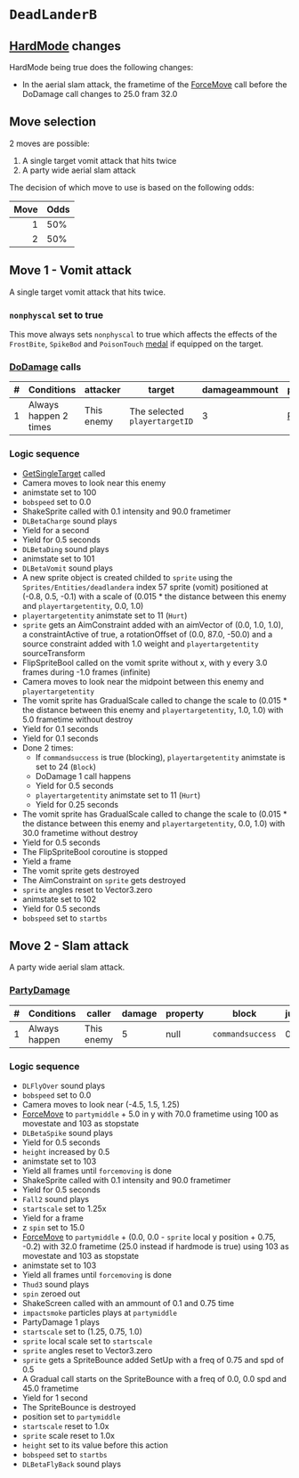 # `DeadLanderB`

## [HardMode](../../Damage%20pipeline/HardMode.md) changes
HardMode being true does the following changes:

- In the aerial slam attack, the frametime of the [ForceMove](../../../Entities/EntityControl/EntityControl%20Methods.md#forcemove) call before the DoDamage call changes to 25.0 fram 32.0

## Move selection
2 moves are possible:

1. A single target vomit attack that hits twice
2. A party wide aerial slam attack

The decision of which move to use is based on the following odds:

|Move|Odds|
|---:|----|
|1|50%|
|2|50%|

## Move 1 - Vomit attack
A single target vomit attack that hits twice.

### `nonphyscal` set to true
This move always sets `nonphyscal` to true which affects the effects of the `FrostBite`, `SpikeBod` and `PoisonTouch` [medal](../Enums%20and%20IDs/Medal.md) if equipped on the target.

### [DoDamage](../../Damage%20pipeline/DoDamage.md) calls

|#|Conditions|attacker|target|damageammount|property|overrides|block|
|-:|---|---|---|---|---|---|---|
|1|Always happen 2 times|This enemy|The selected `playertargetID`|3|[Poison](../../Damage%20pipeline/AttackProperty.md)|null|`commandsuccess`|

### Logic sequence

- [GetSingleTarget](../../Actors%20states/Targetting/GetRandomAvaliablePlayer.md#getsingletarget) called
- Camera moves to look near this enemy
- animstate set to 100
- `bobspeed` set to 0.0
- ShakeSprite called with 0.1 intensity and 90.0 frametimer
- `DLBetaCharge` sound plays
- Yield for a second
- Yield for 0.5 seconds
- `DLBetaDing` sound plays
- animstate set to 101
- `DLBetaVomit` sound plays
- A new sprite object is created childed to `sprite` using the `Sprites/Entities/deadlandera` index 57 sprite (vomit) positioned at (-0.8, 0.5, -0.1) with a scale of (0.015 * the distance between this enemy and `playertargetentity`, 0.0, 1.0)
- `playertargetentity` animstate set to 11 (`Hurt`)
- `sprite` gets an AimConstraint added with an aimVector of (0.0, 1.0, 1.0), a constraintActive of true, a rotationOffset of (0.0, 87.0, -50.0) and a source constraint added with 1.0 weight and `playertargetentity` sourceTransform
- FlipSpriteBool called on the vomit sprite without x, with y every 3.0 frames during -1.0 frames (infinite)
- Camera moves to look near the midpoint between this enemy and `playertargetentity`
- The vomit sprite has GradualScale called to change the scale to (0.015 * the distance between this enemy and `playertargetentity`, 1.0, 1.0) with 5.0 frametime without destroy
- Yield for 0.1 seconds
- Yield for 0.1 seconds
- Done 2 times:
    - If `commandsuccess` is true (blocking), `playertargetentity` animstate is set to 24 (`Block`)
    - DoDamage 1 call happens
    - Yield for 0.5 seconds
    - `playertargetentity` animstate set to 11 (`Hurt`)
    - Yield for 0.25 seconds
- The vomit sprite has GradualScale called to change the scale to (0.015 * the distance between this enemy and `playertargetentity`, 0.0, 1.0) with 30.0 frametime without destroy
- Yield for 0.5 seconds
- The FlipSpriteBool coroutine is stopped
- Yield a frame
- The vomit sprite gets destroyed
- The AimConstraint on `sprite` gets destroyed
- `sprite` angles reset to Vector3.zero
- animstate set to 102
- Yield for 0.5 seconds
- `bobspeed` set to `startbs`

## Move 2 - Slam attack
A party wide aerial slam attack.

### [PartyDamage](../../Damage%20pipeline/PartyDamage.md)

|#|Conditions|caller|damage|property|block|jumpheight|spinammount|jumpevenonblock|overrides|
|-:|---------|-----|-------|-------|-----|----------|-----------|--------------|---------|
|1|Always happen|This enemy|5|null|`commandsuccess`|0.0|Vector3.zero|false|null|

### Logic sequence

- `DLFlyOver` sound plays
- `bobspeed` set to 0.0
- Camera moves to look near (-4.5, 1.5, 1.25)
- [ForceMove](../../../Entities/EntityControl/EntityControl%20Methods.md#forcemove) to `partymiddle` + 5.0 in y with 70.0 frametime using 100 as movestate and 103 as stopstate
- `DLBetaSpike` sound plays
- Yield for 0.5 seconds
- `height` increased by 0.5
- animstate set to 103
- Yield all frames until `forcemoving` is done
- ShakeSprite called with 0.1 intensity and 90.0 frametimer
- Yield for 0.5 seconds
- `Fall2` sound plays
- `startscale` set to 1.25x
- Yield for a frame
- z `spin` set to 15.0
- [ForceMove](../../../Entities/EntityControl/EntityControl%20Methods.md#forcemove) to `partymiddle` + (0.0, 0.0 - `sprite` local y position + 0.75, -0.2) with 32.0 frametime (25.0 instead if hardmode is true) using 103 as movestate and 103 as stopstate
- animstate set to 103
- Yield all frames until `forcemoving` is done
- `Thud3` sound plays
- `spin` zeroed out
- ShakeScreen called with an ammount of 0.1 and 0.75 time
- `impactsmoke` particles plays at `partymiddle`
- PartyDamage 1 plays
- `startscale` set to (1.25, 0.75, 1.0)
- `sprite` local scale set to `startscale`
- `sprite` angles reset to Vector3.zero
- `sprite` gets a SpriteBounce added SetUp with a freq of 0.75 and spd of 0.5
- A Gradual call starts on the SpriteBounce with a freq of 0.0, 0.0 spd and 45.0 frametime
- Yield for 1 second
- The SpriteBounce is destroyed
- position set to `partymiddle`
- `startscale` reset to 1.0x
- `sprite` scale reset to 1.0x
- `height` set to its value before this action
- `bobspeed` set to `startbs`
- `DLBetaFlyBack` sound plays
